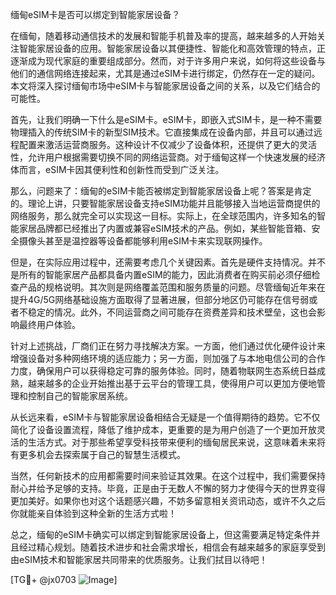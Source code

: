 缅甸eSIM卡是否可以绑定到智能家居设备？

在缅甸，随着移动通信技术的发展和智能手机普及率的提高，越来越多的人开始关注智能家居设备的应用。智能家居设备以其便捷性、智能化和高效管理的特点，正逐渐成为现代家庭的重要组成部分。然而，对于许多用户来说，如何将这些设备与他们的通信网络连接起来，尤其是通过eSIM卡进行绑定，仍然存在一定的疑问。本文将深入探讨缅甸市场中eSIM卡与智能家居设备之间的关系，以及它们结合的可能性。

首先，让我们明确一下什么是eSIM卡。eSIM卡，即嵌入式SIM卡，是一种不需要物理插入的传统SIM卡的新型SIM技术。它直接集成在设备内部，并且可以通过远程配置来激活运营商服务。这种设计不仅减少了设备体积，还提供了更大的灵活性，允许用户根据需要切换不同的网络运营商。对于缅甸这样一个快速发展的经济体而言，eSIM卡因其便利性和创新性而受到广泛关注。

那么，问题来了：缅甸的eSIM卡能否被绑定到智能家居设备上呢？答案是肯定的。理论上讲，只要智能家居设备支持eSIM功能并且能够接入当地运营商提供的网络服务，那么就完全可以实现这一目标。实际上，在全球范围内，许多知名的智能家居品牌都已经推出了内置或兼容eSIM技术的产品。例如，某些智能音箱、安全摄像头甚至是温控器等设备都能够利用eSIM卡来实现联网操作。

但是，在实际应用过程中，还需要考虑几个关键因素。首先是硬件支持情况。并不是所有的智能家居产品都具备内置eSIM的能力，因此消费者在购买前必须仔细检查产品的规格说明。其次则是网络覆盖范围和服务质量的问题。尽管缅甸近年来在提升4G/5G网络基础设施方面取得了显著进展，但部分地区仍可能存在信号弱或者不稳定的情况。此外，不同运营商之间可能存在资费差异和技术壁垒，这也会影响最终用户体验。

针对上述挑战，厂商们正在努力寻找解决方案。一方面，他们通过优化硬件设计来增强设备对多种网络环境的适应能力；另一方面，则加强了与本地电信公司的合作力度，确保用户可以获得稳定可靠的服务体验。同时，随着物联网生态系统日益成熟，越来越多的企业开始推出基于云平台的管理工具，使得用户可以更加方便地管理和控制自己的智能家居系统。

从长远来看，eSIM卡与智能家居设备相结合无疑是一个值得期待的趋势。它不仅简化了设备设置流程，降低了维护成本，更重要的是为用户创造了一个更加开放灵活的生活方式。对于那些希望享受科技带来便利的缅甸居民来说，这意味着未来将有更多机会去探索属于自己的智慧生活模式。

当然，任何新技术的应用都需要时间来验证其效果。在这个过程中，我们需要保持耐心并给予足够的支持。毕竟，正是由于无数人不懈的努力才使得今天的世界变得更加美好。如果你也对这个话题感兴趣，不妨多留意相关资讯动态，或许不久之后你就能亲自体验到这种全新的生活方式啦！

总之，缅甸的eSIM卡确实可以绑定到智能家居设备上，但这需要满足特定条件并且经过精心规划。随着技术进步和社会需求增长，相信会有越来越多的家庭享受到由eSIM技术和智能家居共同带来的优质服务。让我们拭目以待吧！

[TG💪+ @jx0703 ![Image](https://github.com/user-attachments/assets/dbca1d08-cadb-493c-b0ec-ad6f7a83f270)]